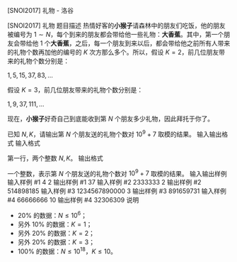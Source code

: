



[SNOI2017] 礼物 - 洛谷














[SNOI2017] 礼物
题目描述
热情好客的**小猴子**请森林中的朋友们吃饭，他的朋友被编号为 $1\sim N$，每个到来的朋友都会带给他一些礼物：**大香蕉**。其中，第一个朋友会带给他 $1$ 个**大香蕉**，之后，每一个朋友到来以后，都会带给他之前所有人带来的礼物个数再加他的编号的 $K$ 次方那么多个。所以，假设 $K=2$，前几位朋友带来的礼物个数分别是：

$1,5,15,37,83,\ldots$

假设 $K=3$，前几位朋友带来的礼物个数分别是：

$1,9,37,111,\ldots$

现在，**小猴子**好奇自己到底能收到第 $N$ 个朋友多少礼物，因此拜托于你了。

已知 $N,K$，请输出第 $N$ 个朋友送的礼物个数对 $10^9+7$ 取模的结果。
输入输出格式
输入格式

第一行，两个整数 $N,K$。
输出格式

一个整数，表示第 $N$ 个朋友送的礼物个数对 $10^9+7$ 取模的结果。
输入输出样例
输入样例 #1
4 2
输出样例 #1
37
输入样例 #2
2333333 2
输出样例 #2
514898185
输入样例 #3
1234567890000 3
输出样例 #3
891659731
输入样例 #4
66666666 10
输出样例 #4
32306309
说明
- $20\%$ 的数据：$N \le 10^6$；
- 另外 $10\%$ 的数据：$K=1$；
- 另外 $20\%$ 的数据：$K=2$；
- 另外 $20\%$ 的数据：$K=3$；
- $100\%$ 的数据：$N \le 10^{18}$，$K \le 10$。






